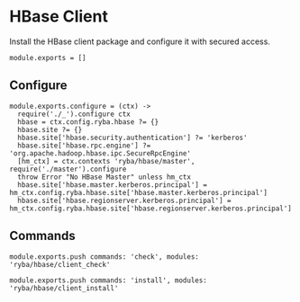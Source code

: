 
# HBase Client

Install the HBase client package and configure it with secured access.

    module.exports = []

## Configure

    module.exports.configure = (ctx) ->
      require('./_').configure ctx
      hbase = ctx.config.ryba.hbase ?= {}
      hbase.site ?= {}
      hbase.site['hbase.security.authentication'] ?= 'kerberos'
      hbase.site['hbase.rpc.engine'] ?= 'org.apache.hadoop.hbase.ipc.SecureRpcEngine'
      [hm_ctx] = ctx.contexts 'ryba/hbase/master', require('./master').configure
      throw Error "No HBase Master" unless hm_ctx
      hbase.site['hbase.master.kerberos.principal'] = hm_ctx.config.ryba.hbase.site['hbase.master.kerberos.principal']
      hbase.site['hbase.regionserver.kerberos.principal'] = hm_ctx.config.ryba.hbase.site['hbase.regionserver.kerberos.principal']

## Commands

    module.exports.push commands: 'check', modules: 'ryba/hbase/client_check'

    module.exports.push commands: 'install', modules: 'ryba/hbase/client_install'
